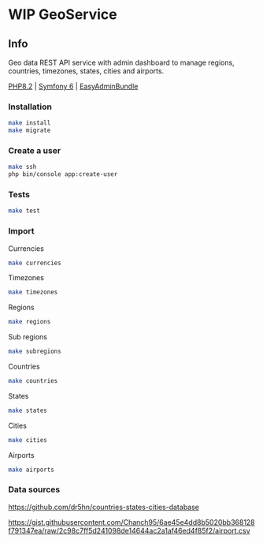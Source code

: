 # WIP GeoService

## Info

Geo data REST API service with admin dashboard to manage regions, countries, timezones, states, cities and airports.

[PHP8.2](https://www.php.net/releases/8.2/en.php) |
[Symfony 6](https://symfony.com) |
[EasyAdminBundle](https://symfony.com/bundles/EasyAdminBundle/current/index.html)

### Installation

```bash
make install
make migrate
```

### Create a user

```bash
make ssh
php bin/console app:create-user
```

### Tests

```bash
make test
```

### Import

Currencies

```bash
make currencies
```

Timezones

```bash
make timezones
```

Regions

```bash
make regions
```

Sub regions

```bash
make subregions
```

Countries

```bash
make countries
```

States

```bash
make states
```

Cities

```bash
make cities
```

Airports

```bash
make airports
```

### Data sources

https://github.com/dr5hn/countries-states-cities-database

https://gist.githubusercontent.com/Chanch95/6ae45e4dd8b5020bb368128f791347ea/raw/2c98c7ff5d241098de14644ac2a1af46ed4f85f2/airport.csv